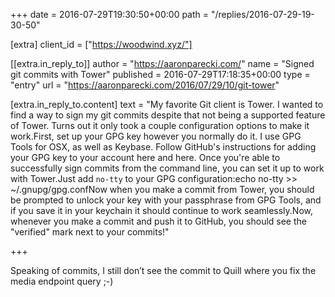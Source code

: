 +++
date = 2016-07-29T19:30:50+00:00
path = "/replies/2016-07-29-19-30-50"

[extra]
client_id = ["https://woodwind.xyz/"]

[[extra.in_reply_to]]
author = "https://aaronparecki.com/"
name = "Signed git commits with Tower"
published = 2016-07-29T17:18:35+00:00
type = "entry"
url = "https://aaronparecki.com/2016/07/29/10/git-tower"

[extra.in_reply_to.content]
text = "My favorite Git client is Tower. I wanted to find a way to sign my git commits despite that not being a supported feature of Tower. Turns out it only took a couple configuration options to make it work.First, set up your GPG key however you normally do it. I use GPG Tools for OSX, as well as Keybase. Follow GitHub's instructions for adding your GPG key to your account here and here. Once you're able to successfully sign commits from the command line, you can set it up to work with Tower.Just add `no-tty` to your GPG configuration:echo no-tty &gt;&gt; ~/.gnupg/gpg.confNow when you make a commit from Tower, you should be prompted to unlock your key with your passphrase from GPG Tools, and if you save it in your keychain it should continue to work seamlessly.Now, whenever you make a commit and push it to GitHub, you should see the \"verified\" mark next to your commits!"

+++

<p>Speaking of commits, I still don’t see the commit to Quill where you fix the media endpoint query ;-)</p>